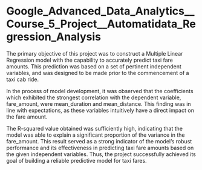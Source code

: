 # Google_Advanced_Data_Analytics__Course_5_Project__Automatidata_Regression_Analysis

The primary objective of this project was to construct a Multiple Linear Regression model with the capability to accurately predict taxi fare amounts. This prediction was based on a set of pertinent independent variables, and was designed to be made prior to the commencement of a taxi cab ride.

In the process of model development, it was observed that the coefficients which exhibited the strongest correlation with the dependent variable, fare_amount, were mean_duration and mean_distance. This finding was in line with expectations, as these variables intuitively have a direct impact on the fare amount.

The R-squared value obtained was sufficiently high, indicating that the model was able to explain a significant proportion of the variance in the fare_amount. This result served as a strong indicator of the model’s robust performance and its effectiveness in predicting taxi fare amounts based on the given independent variables. Thus, the project successfully achieved its goal of building a reliable predictive model for taxi fares.